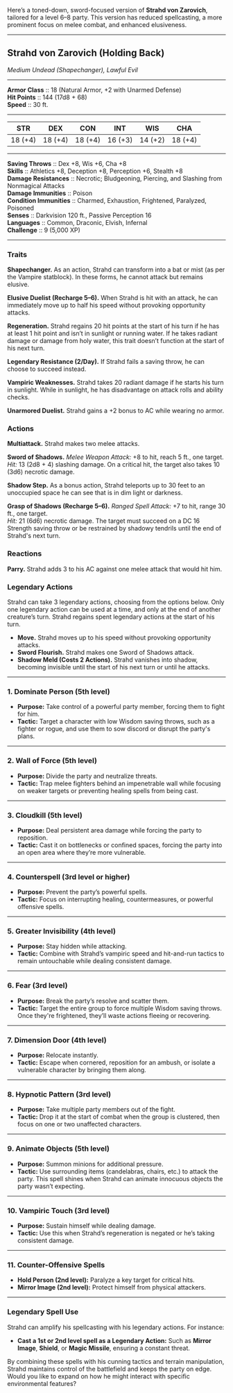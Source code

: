 Here’s a toned-down, sword-focused version of **Strahd von Zarovich**, tailored for a level 6–8 party. This version has reduced spellcasting, a more prominent focus on melee combat, and enhanced elusiveness.

---

## Strahd von Zarovich (Holding Back)

_Medium Undead (Shapechanger), Lawful Evil_

---

**Armor Class** :: 18 (Natural Armor, +2 with Unarmed Defense)  
**Hit Points** :: 144 (17d8 + 68)  
**Speed** :: 30 ft.

---

|STR|DEX|CON|INT|WIS|CHA|
|:-:|:-:|:-:|:-:|:-:|:-:|
|18 (+4)|18 (+4)|18 (+4)|16 (+3)|14 (+2)|18 (+4)|

---

**Saving Throws** :: Dex +8, Wis +6, Cha +8  
**Skills** :: Athletics +8, Deception +8, Perception +6, Stealth +8  
**Damage Resistances** :: Necrotic; Bludgeoning, Piercing, and Slashing from Nonmagical Attacks  
**Damage Immunities** :: Poison  
**Condition Immunities** :: Charmed, Exhaustion, Frightened, Paralyzed, Poisoned  
**Senses** :: Darkvision 120 ft., Passive Perception 16  
**Languages** :: Common, Draconic, Elvish, Infernal  
**Challenge** :: 9 (5,000 XP)

---

### Traits

**Shapechanger.** As an action, Strahd can transform into a bat or mist (as per the Vampire statblock). In these forms, he cannot attack but remains elusive.

**Elusive Duelist (Recharge 5–6).** When Strahd is hit with an attack, he can immediately move up to half his speed without provoking opportunity attacks.

**Regeneration.** Strahd regains 20 hit points at the start of his turn if he has at least 1 hit point and isn’t in sunlight or running water. If he takes radiant damage or damage from holy water, this trait doesn’t function at the start of his next turn.

**Legendary Resistance (2/Day).** If Strahd fails a saving throw, he can choose to succeed instead.

**Vampiric Weaknesses.** Strahd takes 20 radiant damage if he starts his turn in sunlight. While in sunlight, he has disadvantage on attack rolls and ability checks.

**Unarmored Duelist.** Strahd gains a +2 bonus to AC while wearing no armor.

### Actions

**Multiattack.** Strahd makes two melee attacks.

**Sword of Shadows.** _Melee Weapon Attack:_ +8 to hit, reach 5 ft., one target.  
_Hit:_ 13 (2d8 + 4) slashing damage. On a critical hit, the target also takes 10 (3d6) necrotic damage.

**Shadow Step.** As a bonus action, Strahd teleports up to 30 feet to an unoccupied space he can see that is in dim light or darkness.

**Grasp of Shadows (Recharge 5–6).** _Ranged Spell Attack:_ +7 to hit, range 30 ft., one target.  
_Hit:_ 21 (6d6) necrotic damage. The target must succeed on a DC 16 Strength saving throw or be restrained by shadowy tendrils until the end of Strahd's next turn.

### Reactions

**Parry.** Strahd adds 3 to his AC against one melee attack that would hit him.

### Legendary Actions

Strahd can take 3 legendary actions, choosing from the options below. Only one legendary action can be used at a time, and only at the end of another creature’s turn. Strahd regains spent legendary actions at the start of his turn.

- **Move.** Strahd moves up to his speed without provoking opportunity attacks.
- **Sword Flourish.** Strahd makes one Sword of Shadows attack.
- **Shadow Meld (Costs 2 Actions).** Strahd vanishes into shadow, becoming invisible until the start of his next turn or until he attacks.

---

### **1. Dominate Person (5th level)**

- **Purpose:** Take control of a powerful party member, forcing them to fight for him.
- **Tactic:** Target a character with low Wisdom saving throws, such as a fighter or rogue, and use them to sow discord or disrupt the party's plans.

---

### **2. Wall of Force (5th level)**

- **Purpose:** Divide the party and neutralize threats.
- **Tactic:** Trap melee fighters behind an impenetrable wall while focusing on weaker targets or preventing healing spells from being cast.

---

### **3. Cloudkill (5th level)**

- **Purpose:** Deal persistent area damage while forcing the party to reposition.
- **Tactic:** Cast it on bottlenecks or confined spaces, forcing the party into an open area where they’re more vulnerable.

---

### **4. Counterspell (3rd level or higher)**

- **Purpose:** Prevent the party’s powerful spells.
- **Tactic:** Focus on interrupting healing, countermeasures, or powerful offensive spells.

---

### **5. Greater Invisibility (4th level)**

- **Purpose:** Stay hidden while attacking.
- **Tactic:** Combine with Strahd’s vampiric speed and hit-and-run tactics to remain untouchable while dealing consistent damage.

---

### **6. Fear (3rd level)**

- **Purpose:** Break the party’s resolve and scatter them.
- **Tactic:** Target the entire group to force multiple Wisdom saving throws. Once they're frightened, they’ll waste actions fleeing or recovering.

---

### **7. Dimension Door (4th level)**

- **Purpose:** Relocate instantly.
- **Tactic:** Escape when cornered, reposition for an ambush, or isolate a vulnerable character by bringing them along.

---

### **8. Hypnotic Pattern (3rd level)**

- **Purpose:** Take multiple party members out of the fight.
- **Tactic:** Drop it at the start of combat when the group is clustered, then focus on one or two unaffected characters.

---

### **9. Animate Objects (5th level)**

- **Purpose:** Summon minions for additional pressure.
- **Tactic:** Use surrounding items (candelabras, chairs, etc.) to attack the party. This spell shines when Strahd can animate innocuous objects the party wasn’t expecting.

---

### **10. Vampiric Touch (3rd level)**

- **Purpose:** Sustain himself while dealing damage.
- **Tactic:** Use this when Strahd’s regeneration is negated or he’s taking consistent damage.

---

### **11. Counter-Offensive Spells**

- **Hold Person (2nd level):** Paralyze a key target for critical hits.
- **Mirror Image (2nd level):** Protect himself from physical attackers.

---

### **Legendary Spell Use**

Strahd can amplify his spellcasting with his legendary actions. For instance:

- **Cast a 1st or 2nd level spell as a Legendary Action:** Such as **Mirror Image**, **Shield**, or **Magic Missile**, ensuring a constant threat.

By combining these spells with his cunning tactics and terrain manipulation, Strahd maintains control of the battlefield and keeps the party on edge. Would you like to expand on how he might interact with specific environmental features?